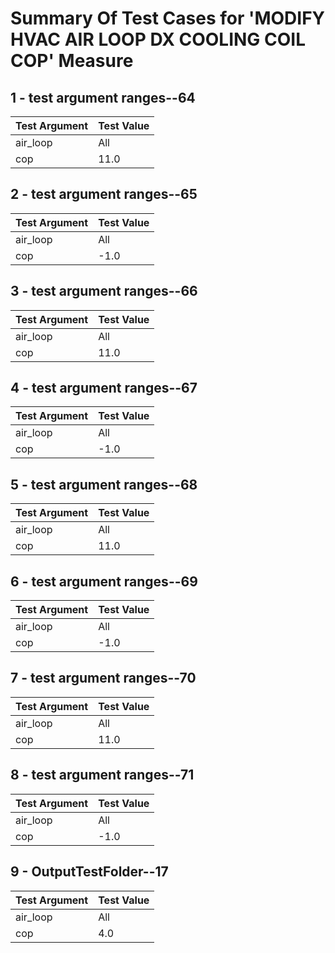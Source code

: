 # Summary Of Test Cases for 'MODIFY HVAC AIR LOOP DX COOLING COIL COP' Measure
 
## 1 - test argument ranges--64
| Test Argument | Test Value |
| ------------- | ---------- |
| air_loop |All |
| cop |11.0 |
 
## 2 - test argument ranges--65
| Test Argument | Test Value |
| ------------- | ---------- |
| air_loop |All |
| cop |-1.0 |
 
## 3 - test argument ranges--66
| Test Argument | Test Value |
| ------------- | ---------- |
| air_loop |All |
| cop |11.0 |
 
## 4 - test argument ranges--67
| Test Argument | Test Value |
| ------------- | ---------- |
| air_loop |All |
| cop |-1.0 |
 
## 5 - test argument ranges--68
| Test Argument | Test Value |
| ------------- | ---------- |
| air_loop |All |
| cop |11.0 |
 
## 6 - test argument ranges--69
| Test Argument | Test Value |
| ------------- | ---------- |
| air_loop |All |
| cop |-1.0 |
 
## 7 - test argument ranges--70
| Test Argument | Test Value |
| ------------- | ---------- |
| air_loop |All |
| cop |11.0 |
 
## 8 - test argument ranges--71
| Test Argument | Test Value |
| ------------- | ---------- |
| air_loop |All |
| cop |-1.0 |
 
## 9 - OutputTestFolder--17
| Test Argument | Test Value |
| ------------- | ---------- |
| air_loop |All |
| cop |4.0 |
 

